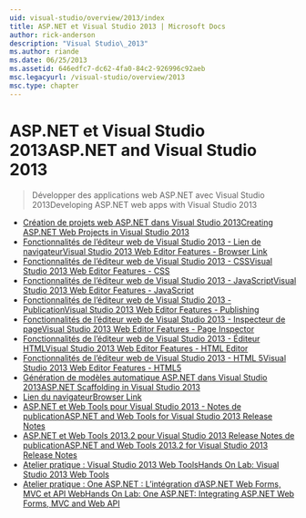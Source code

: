 ```yaml
---
uid: visual-studio/overview/2013/index
title: ASP.NET et Visual Studio 2013 | Microsoft Docs
author: rick-anderson
description: "Visual Studio\_2013"
ms.author: riande
ms.date: 06/25/2013
ms.assetid: 646edfc7-dc62-4fa0-84c2-926996c92aeb
msc.legacyurl: /visual-studio/overview/2013
msc.type: chapter
---
```

<a name="aspnet-and-visual-studio-2013"></a><span data-ttu-id="db30a-103">ASP.NET et Visual Studio 2013</span><span class="sxs-lookup"><span data-stu-id="db30a-103">ASP.NET and Visual Studio 2013</span></span>
====================
> <span data-ttu-id="db30a-104">Développer des applications web ASP.NET avec Visual Studio 2013</span><span class="sxs-lookup"><span data-stu-id="db30a-104">Developing ASP.NET web apps with Visual Studio 2013</span></span>


- [<span data-ttu-id="db30a-105">Création de projets web ASP.NET dans Visual Studio 2013</span><span class="sxs-lookup"><span data-stu-id="db30a-105">Creating ASP.NET Web Projects in Visual Studio 2013</span></span>](creating-web-projects-in-visual-studio.md)
- [<span data-ttu-id="db30a-106">Fonctionnalités de l’éditeur web de Visual Studio 2013 - Lien de navigateur</span><span class="sxs-lookup"><span data-stu-id="db30a-106">Visual Studio 2013 Web Editor Features - Browser Link</span></span>](visual-studio-2013-web-editor-features-browser-link.md)
- [<span data-ttu-id="db30a-107">Fonctionnalités de l’éditeur web de Visual Studio 2013 - CSS</span><span class="sxs-lookup"><span data-stu-id="db30a-107">Visual Studio 2013 Web Editor Features - CSS</span></span>](visual-studio-2013-web-editor-features-css.md)
- [<span data-ttu-id="db30a-108">Fonctionnalités de l’éditeur web de Visual Studio 2013 - JavaScript</span><span class="sxs-lookup"><span data-stu-id="db30a-108">Visual Studio 2013 Web Editor Features - JavaScript</span></span>](visual-studio-2013-web-editor-features-javascript.md)
- [<span data-ttu-id="db30a-109">Fonctionnalités de l’éditeur web de Visual Studio 2013 - Publication</span><span class="sxs-lookup"><span data-stu-id="db30a-109">Visual Studio 2013 Web Editor Features - Publishing</span></span>](visual-studio-2013-web-editor-features-publishing.md)
- [<span data-ttu-id="db30a-110">Fonctionnalités de l’éditeur web de Visual Studio 2013 - Inspecteur de page</span><span class="sxs-lookup"><span data-stu-id="db30a-110">Visual Studio 2013 Web Editor Features - Page Inspector</span></span>](visual-studio-2013-web-editor-features-page-inspector.md)
- [<span data-ttu-id="db30a-111">Fonctionnalités de l’éditeur web de Visual Studio 2013 - Éditeur HTML</span><span class="sxs-lookup"><span data-stu-id="db30a-111">Visual Studio 2013 Web Editor Features - HTML Editor</span></span>](visual-studio-2013-web-editor-features-html-editor.md)
- [<span data-ttu-id="db30a-112">Fonctionnalités de l’éditeur web de Visual Studio 2013 - HTML 5</span><span class="sxs-lookup"><span data-stu-id="db30a-112">Visual Studio 2013 Web Editor Features - HTML5</span></span>](visual-studio-2013-web-editor-features-html5.md)
- [<span data-ttu-id="db30a-113">Génération de modèles automatique ASP.NET dans Visual Studio 2013</span><span class="sxs-lookup"><span data-stu-id="db30a-113">ASP.NET Scaffolding in Visual Studio 2013</span></span>](aspnet-scaffolding-overview.md)
- [<span data-ttu-id="db30a-114">Lien du navigateur</span><span class="sxs-lookup"><span data-stu-id="db30a-114">Browser Link</span></span>](using-browser-link.md)
- [<span data-ttu-id="db30a-115">ASP.NET et Web Tools pour Visual Studio 2013 - Notes de publication</span><span class="sxs-lookup"><span data-stu-id="db30a-115">ASP.NET and Web Tools for Visual Studio 2013 Release Notes</span></span>](release-notes.md)
- [<span data-ttu-id="db30a-116">ASP.NET et Web Tools 2013.2 pour Visual Studio 2013 Release Notes de publication</span><span class="sxs-lookup"><span data-stu-id="db30a-116">ASP.NET and Web Tools 2013.2 for Visual Studio 2013 Release Notes</span></span>](aspnet-and-web-tools-20132-preview-for-visual-studio-2013-release-notes.md)
- [<span data-ttu-id="db30a-117">Atelier pratique : Visual Studio 2013 Web Tools</span><span class="sxs-lookup"><span data-stu-id="db30a-117">Hands On Lab: Visual Studio 2013 Web Tools</span></span>](visual-studio-2013-web-tools.md)
- [<span data-ttu-id="db30a-118">Atelier pratique : One ASP.NET : L’intégration d’ASP.NET Web Forms, MVC et API Web</span><span class="sxs-lookup"><span data-stu-id="db30a-118">Hands On Lab: One ASP.NET: Integrating ASP.NET Web Forms, MVC and Web API</span></span>](one-aspnet-integrating-aspnet-web-forms-mvc-and-web-api.md)
